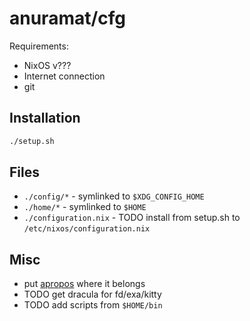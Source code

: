 # anuramat/cfg

Requirements:
- NixOS v???
- Internet connection
- git

## Installation
```sh
./setup.sh
```

## Files
- `./config/*` - symlinked to `$XDG_CONFIG_HOME`
- `./home/*` - symlinked to `$HOME`
- `./configuration.nix` - TODO install from setup.sh to `/etc/nixos/configuration.nix`

## Misc
- put [apropos](https://nixos.wiki/wiki/Apropos) where it belongs
- TODO get dracula for fd/exa/kitty
- TODO add scripts from `$HOME/bin`
